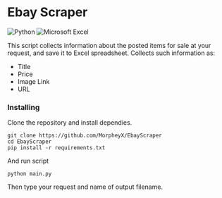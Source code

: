# Ebay Scraper

![Python](https://img.shields.io/badge/python-3670A0?style=for-the-badge&logo=python&logoColor=ffdd54) ![Microsoft Excel](https://img.shields.io/badge/Microsoft_Excel-217346?style=for-the-badge&logo=microsoft-excel&logoColor=white)

This script collects information about the posted items for sale at your request, and save it to Excel spreadsheet.
Collects such information as:
- Title
- Price
- Image Link
- URL



### Installing

Clone the repository and install dependies.
```
git clone https://github.com/MorpheyX/EbayScraper
cd EbayScraper
pip install -r requirements.txt
```

And run script

```
python main.py
```

Then type your request and name of output filename.
